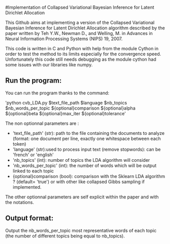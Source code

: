 #Implementation of Collapsed Variational Bayesian Inference for Latent Dirichlet Allocation

This Github aims at implementing a version of the Collapsed Variational Bayesian Inference for Latent Dirichlet Allocation algorithm described by the paper written by Teh Y.W., Newman D., and Welling, M.
in Advances in Neural Information Processing Systems (NIPS) 19, 2007.

This code is written in C and Python with help from the module Cython in order to test the method to its limits especially for the convergence speed. Unfortunately this code still needs debugging as the module cython had some issues with our libraries like numpy.

## Run the program:

You can run the program thanks to the command: 

'python cvb_LDA.py $text_file_path $language $nb_topics $nb_words_per_topic ${optional}comparison ${optional}alpha ${optional}beta ${optional}max_iter ${optional}tolerance'

The non optionnal parameters are :

* 'text_file_path' (str): path to the file containing the documents to analyze (format: one document per line, exactly one whitespace between each token)
* 'language' (str):used to process input text (remove stopwords): can be 'french' or 'english'
* 'nb_topics' (int): number of topics the LDA algorithm will consider
* 'nb_words_per_topic' (int): the number of words which will be output linked to each topic
* {optional}comparison (bool): comparison with the Sklearn LDA algorithm ? (default= 'true') or with other like collapsed Gibbs sampling if implemented.

The other optionnal parameters are self explicit within the paper and with the notations.

## Output format:

Output the nb_words_per_topic most representative words of each topic (the number of different topics being equal to nb_topics).